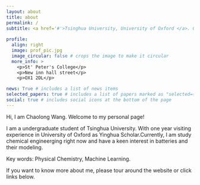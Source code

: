 ```yaml
---
layout: about
title: about
permalink: /
subtitle: <a href='#'>Tsinghua University, University of Oxford </a>. OX1 2DL St' Peter's College. You can reach me by email. A man is never old when his regret replace his dream.
 
profile:
  align: right
  image: prof_pic.jpg
  image_circular: false # crops the image to make it circular
  more_info: >
    <p>St' Peter's College</p>
    <p>New inn hall street</p>
    <p>OX1 2DL</p>

news: True # includes a list of news items
selected_papers: true # includes a list of papers marked as "selected={true}"
social: true # includes social icons at the bottom of the page
---
```


Hi, I am Chaolong Wang. Welcome to my personal page!  

I am a undergraduate student of Tsinghua University. With one year visiting experience in University of Oxford as Yinghua Scholar.Currently, I am study chemical engineerging right now and have a keen interest in batteries and their modeling.  

Key words: Physical Chemistry, Machine Learning.  

If you want to know more about me, please tour around the website or click links below.  